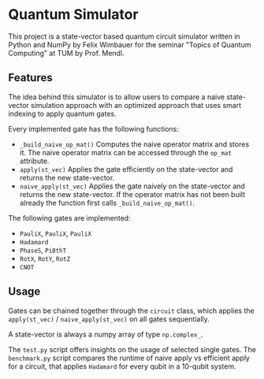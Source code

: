 # Quantum Simulator

This project is a state-vector based quantum circuit simulator written in Python and NumPy by Felix Wimbauer for the seminar 
"Topics of Quantum Computing" at TUM by Prof. Mendl.

## Features

The idea behind this simulator is to allow users to compare a naive state-vector simulation approach with an optimized 
approach that uses smart indexing to apply quantum gates.

Every implemented gate has the following functions:

- ```_build_naive_op_mat()``` Computes the naive operator matrix and stores it. The naive operator matrix can be accessed 
through the ```op_mat``` attribute.
- ```apply(st_vec)``` Applies the gate efficiently on the state-vector and returns the new state-vector.
- ```naive_apply(st_vec)``` Applies the gate naively on the state-vector and returns the new state-vector. 
If the operator matrix has not been built already the function first calls ```_build_naive_op_mat()```.


The following gates are implemented:

- ```PauliX```, ```PauliX```, ```PauliX```
- ```Hadamard```
- ```PhaseS```, ```Pi8thT```
- ```RotX```, ```RotY```, ```RotZ```
- ```CNOT```

## Usage

Gates can be chained together through the ```circuit``` class, which applies the ```apply(st_vec)``` / 
```naive_apply(st_vec)``` on all gates sequentially.

A state-vector is always a numpy array of type ```np.complex_```.

The ```test.py``` script offers insights on the usage of selected single gates. The ```benchmark.py``` script compares the 
runtime of naive apply vs efficient apply for a circuit, that applies ```Hadamard``` for every qubit in a 10-qubit system.
 